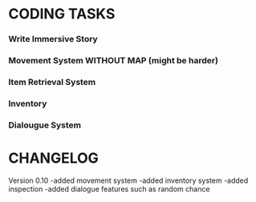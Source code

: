 # CODING TASKS
### Write Immersive Story
### Movement System WITHOUT MAP (might be harder)
### Item Retrieval System
### Inventory
### Dialougue System

# CHANGELOG

Version 0.10
-added movement system
-added inventory system
-added inspection
-added dialogue features such as random chance